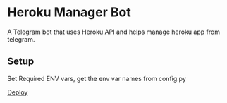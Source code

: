 # Heroku Manager Bot
A Telegram bot that uses Heroku API and helps manage heroku app from telegram.

## Setup
Set Required ENV vars, get the env var names from config.py

<a href="https://dashboard.heroku.com/new?template=https://github.com/bossstory/HerokuManagerBot">Deploy</a>
